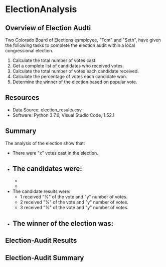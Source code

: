 # ElectionAnalysis

## Overview of Election Audti
Two Colorado Board of Elections esmployee, "Tom" and "Seth", have given the following tasks to complete the election audit within a local congressional election.

1. Calculate the total number of votes cast.
2. Get a complete list of candidates who received votes.
3. Calculate the total number of votes each candidate received.
4. Calculate the percentage of votes each candidate won.
5. Determine the winner of the election based on popular vote. 

## Resources
- Data Source: election_results.csv
- Software: Python 3.7.6, Visual Studio Code, 1.52.1

## Summary
The analysis of the election show that:
- There were "x" votes cast in the election.
- The candidates were:
  -
  -
  -
- The candidate results were:
  - 1 received "%" of the vote and "y" number of votes.
  - 2 received "%" of the vote and "y" number of votes.
  - 3 received "%" of the vote and "y" number of votes.
- The winner of the election was:
  -

## Election-Audit Results


## Election-Audit Summary
